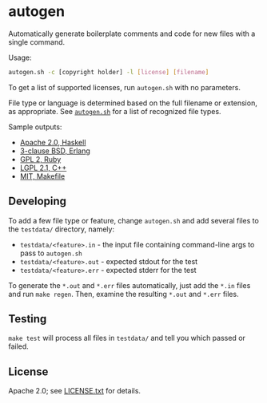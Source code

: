 autogen
=======

Automatically generate boilerplate comments and code for new files with a single
command.

Usage:

```bash
autogen.sh -c [copyright holder] -l [license] [filename]
```

To get a list of supported licenses, run `autogen.sh` with no parameters.

File type or language is determined based on the full filename or extension, as
appropriate. See [`autogen.sh`](autogen.sh) for a list of recognized file types.

Sample outputs:

* [Apache 2.0, Haskell](testdata/apache-acme-hs.out)
* [3-clause BSD, Erlang](testdata/bsd3-acme-erl.out)
* [GPL 2, Ruby](testdata/gpl2-acme-rb.out)
* [LGPL 2.1, C++](testdata/lgpl2.1-acme-cpp.out)
* [MIT, Makefile](testdata/mit-acme-makefile.out)

Developing
----------

To add a few file type or feature, change `autogen.sh` and add several files to
the `testdata/` directory, namely:

* `testdata/<feature>.in` - the input file containing command-line args to pass
  to `autogen.sh`
* `testdata/<feature>.out` - expected stdout for the test
* `testdata/<feature>.err` - expected stderr for the test

To generate the `*.out` and `*.err` files automatically, just add the `*.in`
files and run `make regen`. Then, examine the resulting `*.out` and `*.err`
files.

Testing
-------

`make test` will process all files in `testdata/` and tell you which
passed or failed.

License
-------

Apache 2.0; see [LICENSE.txt](LICENSE.txt) for details.
